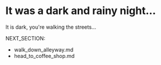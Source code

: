 # It was a dark and rainy night...

It is dark, you're walking the streets...

NEXT_SECTION:

  * walk_down_alleyway.md
  * head_to_coffee_shop.md
